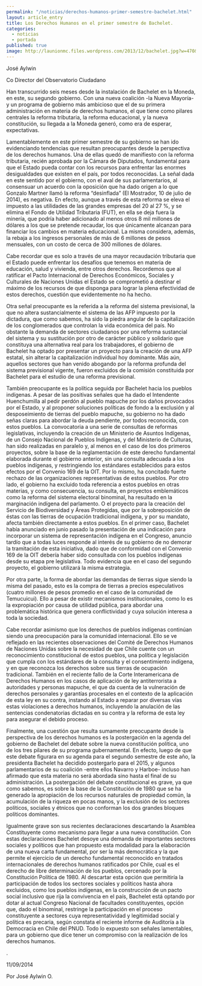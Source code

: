 ```yaml
---
permalink: "/noticias/derechos-humanos-primer-semestre-bachelet.html"
layout: article_entry
title: Los Derechos Humanos en el primer semestre de Bachelet.
categories: 
  - noticias
  - portada
published: true
image: http://launionmc.files.wordpress.com/2013/12/bachelet.jpg?w=470&h=313
---
```


José Aylwin

Co Director del Observatorio Ciudadano

Han transcurrido seis meses desde la instalación de Bachelet en la Moneda, en este, su segundo gobierno.  Con una nueva coalición -la Nueva Mayoría- y un programa de gobierno más ambicioso que el de su primera administración en materia de derechos humanos, el que tiene como pilares centrales la reforma tributaria, la reforma educacional, y la nueva constitución, su llegada a la Moneda generó, como era de esperar, expectativas.

Lamentablemente en este primer semestre de su gobierno se han ido evidenciando tendencias que resultan preocupantes desde la perspectiva de los derechos humanos.  Una de ellas quedó de manifiesto con la reforma tributaria, recién aprobada por la Cámara de Diputados, fundamental para que el Estado pueda contar con los recursos para enfrentar las enormes desigualdades que existen en el país, por todos reconocidas.  La señal dada en este sentido por el gobierno, con el aval de sus parlamentarios, al consensuar un acuerdo con la oposición que ha dado origen a lo que Gonzalo Martner llamó la reforma “desinflada” (El Mostrador, 10 de julio de 2014), es negativa.  En efecto, aunque a través de esta reforma se eleva el impuesto a las utilidades de las grandes empresas del 20 al 27 %, y se elimina el Fondo de Utilidad Tributaria (FUT), en ella se deja fuera la minería, que podría haber adicionado al menos otros 8 mil millones de dólares a los que se pretende recaudar, los que únicamente alcanzan para financiar los cambios en materia educacional.  La misma considera, además, la rebaja a los ingresos personales de más de 6 millones de pesos mensuales, con un costo de cerca de 300 millones de dólares.

Cabe recordar que es solo a través de una mayor recaudación tributaria que el Estado puede enfrentar los desafíos que tenemos en materia de educación, salud y vivienda, entre otros derechos.  Recordemos que al ratificar el Pacto Internacional de Derechos Económicos, Sociales y Culturales de Naciones Unidas el Estado se comprometió a destinar el máximo de los recursos de que disponga para lograr la plena efectividad de estos derechos, cuestión que evidentemente no ha hecho.

Otra señal preocupante es la referida a la reforma del sistema previsional, la que no altera sustancialmente el sistema de las AFP impuesto por la dictadura, que como sabemos, ha sido la piedra angular de la capitalización de los conglomerados que controlan la vida económica del país.  No obstante la demanda de sectores ciudadanos por una reforma sustancial del sistema y su sustitución por otro de carácter público y solidario que constituya una alternativa real para los trabajadores, el gobierno de Bachelet ha optado por presentar un proyecto para la creación de una AFP estatal, sin alterar la capitalización individual hoy dominante.  Más aún, aquellos sectores que han venido abogando por la reforma profunda del sistema previsional vigente, fueron excluidos de la comisión constituida por Bachelet para el estudio de una reforma previsional.

También preocupante es la política seguida por Bachelet hacia los pueblos indígenas.  A pesar de las positivas señales que ha dado el Intendente Huenchumilla al pedir perdón al pueblo mapuche por los daños provocados por el Estado, y al proponer soluciones políticas de fondo a la exclusión y al desposeimiento de tierras del pueblo mapuche, su gobierno no ha dado señas claras para abordar la deuda pendiente, por todos reconocida, con estos pueblos.  La convocatoria a una serie de consultas de reformas legislativas, incluyendo la creación de un Ministerio de Asuntos Indígenas, de un Consejo Nacional de Pueblos Indígenas, y del Ministerio de Culturas, han sido realizadas en paralelo y, al menos en el caso de los dos primeros proyectos, sobre la base de la reglamentación de este derecho fundamental elaborada durante el gobierno anterior, sin una consulta adecuada a los pueblos indígenas, y restringiendo los estándares establecidos para estos efectos por el Convenio 169 de la OIT.  Por lo mismo, ha concitado fuerte rechazo de las organizaciones representativas de estos pueblos.  Por otro lado, el gobierno ha excluido toda referencia a estos pueblos en otras materias, y como consecuencia, su consulta, en proyectos emblemáticos como la reforma del sistema electoral binominal, ha resultado en la marginación indígena del parlamento.  O el proyecto para la creación del Servicio de Biodiversidad y Áreas Protegidas, que por la sobreposición de éstas con las tierras de ocupación tradicional indígena, y por su mandato, afecta también directamente a estos pueblos.  En el primer caso, Bachelet había anunciado en junio pasado la presentación de una indicación para incorporar un sistema de representación indígena en el Congreso, anuncio tardío que a todas luces responde al interés de su gobierno de no demorar la tramitación de esta iniciativa, dado que de conformidad con el Convenio 169 de la OIT debería haber sido consultada con los pueblos indígenas desde su etapa pre legislativa.  Todo evidencia que en el caso del segundo proyecto, el gobierno utilizará la misma estrategia.

Por otra parte, la forma de abordar las demandas de tierras sigue siendo la misma del pasado, esto es la compra de tierras a precios especulativos (cuatro millones de pesos promedio en el caso de la comunidad de Temucuicui).  Ello a pesar de existir mecanismos institucionales, como lo es la expropiación por causa de utilidad pública, para abordar una problemática histórica que genera conflictividad y cuya solución interesa a toda la sociedad.

Cabe recordar asimismo que los derechos de pueblos indígenas continúan siendo una preocupación para la comunidad internacional.  Ello se ve reflejado en las recientes observaciones del Comité de Derechos Humanos de Naciones Unidas sobre la necesidad de que Chile cuente con un reconocimiento constitucional de estos pueblos, una política y legislación que cumpla con los estándares de la consulta y el consentimiento indígena, y en que reconozca los derechos sobre sus tierras de ocupación tradicional.  También en el reciente fallo de la Corte Interamericana de Derechos Humanos en los casos de aplicación de ley antiterrorista a autoridades y personas mapuche, el que da cuenta de la vulneración de derechos personales y garantías procesales en el contexto de la aplicación de esta ley en su contra, instando al Estado a reparar por diversas vías estas violaciones a derechos humanos, incluyendo la anulación de las sentencias condenatorias dictadas en su contra y la reforma de esta ley para asegurar el debido proceso.

Finalmente, una cuestión que resulta sumamente preocupante desde la perspectiva de los derechos humanos es la postergación en la agenda del gobierno de Bachelet del debate sobre la nueva constitución política, uno de los tres pilares de su programa gubernamental.  En efecto, luego de que este debate figurara en su agenda para el segundo semestre de este año, la presidenta Bachelet ha decidido postergarlo para el 2015, y algunos parlamentarios de su coalición -entre ellos Navarro y Harboe- incluso han afirmado que esta materia no será abordada sino hasta el final de su administración.  La postergación del debate constitucional es grave, ya que como sabemos, es sobre la base de la Constitución de 1980 que se ha generado la apropiación de los recursos naturales de propiedad común, la acumulación de la riqueza en pocas manos, y la exclusión de los sectores políticos, sociales y étnicos que no conforman los dos grandes bloques políticos dominantes.

Igualmente grave son sus recientes declaraciones descartando la Asamblea Constituyente como mecanismo para llegar a una nueva constitución.  Con estas declaraciones Bachelet desoye una demanda de importantes sectores sociales y políticos que han propuesto esta modalidad para la elaboración de una nueva carta fundamental, por ser la más democrática y la que permite el ejercicio de un derecho fundamental reconocido en tratados internacionales de derechos humanos ratificados por Chile, cual es el derecho de libre determinación de los pueblos, cercenado por la Constitución Política de 1980.  Al descartar esta opción que permitiría la participación de todos los sectores sociales y políticos hasta ahora excluidos, como los pueblos indígenas, en la construcción de un pacto social inclusivo que rija la convivencia en el país, Bachelet está optando por dotar al actual Congreso Nacional de facultades constituyentes, opción que, dado el binominal, restringe la participación en el proceso constituyente a sectores cuya representatividad y legitimidad social y política es precaria, según constata el reciente informe de Auditoría a la Democracia en Chile del PNUD.  Todo lo expuesto son señales lamentables, para un gobierno que dice tener un compromiso con la realización de los derechos humanos.

 

.

11/09/2014

Por José Aylwin O.
